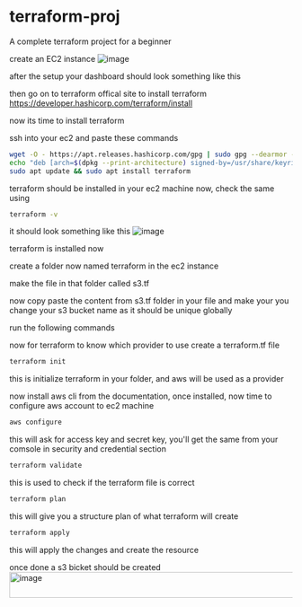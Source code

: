 # terraform-proj
A complete terraform project for a beginner


create an EC2 instance 
![image](https://github.com/user-attachments/assets/cc878a5f-48dc-4ba0-9670-7e559a21610d)

after the setup your dashboard should look something like this

then go on to terraform offical site to install terraform 
https://developer.hashicorp.com/terraform/install

now its time to install terraform

ssh into your ec2 and paste these commands


```bash
wget -O - https://apt.releases.hashicorp.com/gpg | sudo gpg --dearmor -o /usr/share/keyrings/hashicorp-archive-keyring.gpg
echo "deb [arch=$(dpkg --print-architecture) signed-by=/usr/share/keyrings/hashicorp-archive-keyring.gpg] https://apt.releases.hashicorp.com $(grep -oP '(?<=UBUNTU_CODENAME=).*' /etc/os-release || lsb_release -cs) main" | sudo tee /etc/apt/sources.list.d/hashicorp.list
sudo apt update && sudo apt install terraform
```
terraform should be installed in your ec2 machine now, check the same using 

```bash
terraform -v
```
it should look something like this
![image](https://github.com/user-attachments/assets/17d93e42-2cb9-4018-ba56-589c2beaabf7)

terraform is installed now

create a folder now named terraform in the ec2 instance

make the file in that folder called s3.tf

now copy paste the content from s3.tf folder in your file and make your you change your s3 bucket name as it should be unique globally

run the following commands

now for terraform to know which provider to use create a terraform.tf file

```bash
terraform init
```
this is initialize terraform in your folder, and aws will be used as a provider

now install aws cli from the documentation, once installed, now time to configure aws account to ec2 machine

```bash
aws configure 
```

this will ask for access key and secret key, you'll get the same from your comsole in security and credential section

```bash
terraform validate
```
this is used to check if the terraform file is correct

```bash
terraform plan 
```
this will give you a structure plan of what terraform will create

```bash
terraform apply
```

this will apply the changes and create the resource

once done a s3 bicket should be created
<img width="1743" height="46" alt="image" src="https://github.com/user-attachments/assets/68167295-3306-47d1-887c-01a77020f955" />



